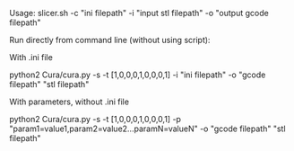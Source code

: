Usage: slicer.sh -c "ini filepath" -i "input stl filepath" -o "output gcode filepath"


Run directly from command line (without using script):

With .ini file

python2 Cura/cura.py -s -t [1,0,0,0,1,0,0,0,1] -i "ini filepath" -o "gcode filepath" "stl filepath"



With parameters, without .ini file

python2 Cura/cura.py -s -t [1,0,0,0,1,0,0,0,1] -p "param1=value1,param2=value2...paramN=valueN" -o "gcode filepath" "stl filepath"


